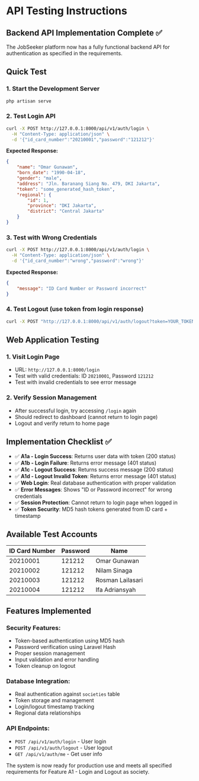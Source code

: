 # API Testing Instructions

## Backend API Implementation Complete ✅

The JobSeeker platform now has a fully functional backend API for authentication as specified in the requirements.

## Quick Test

### 1. Start the Development Server
```bash
php artisan serve
```

### 2. Test Login API
```bash
curl -X POST http://127.0.0.1:8000/api/v1/auth/login \
  -H "Content-Type: application/json" \
  -d '{"id_card_number":"20210001","password":"121212"}'
```

**Expected Response:**
```json
{
    "name": "Omar Gunawan",
    "born_date": "1990-04-18",
    "gender": "male",
    "address": "Jln. Baranang Siang No. 479, DKI Jakarta",
    "token": "some_generated_hash_token",
    "regional": {
        "id": 1,
        "province": "DKI Jakarta",
        "district": "Central Jakarta"
    }
}
```

### 3. Test with Wrong Credentials
```bash
curl -X POST http://127.0.0.1:8000/api/v1/auth/login \
  -H "Content-Type: application/json" \
  -d '{"id_card_number":"wrong","password":"wrong"}'
```

**Expected Response:**
```json
{
    "message": "ID Card Number or Password incorrect"
}
```

### 4. Test Logout (use token from login response)
```bash
curl -X POST "http://127.0.0.1:8000/api/v1/auth/logout?token=YOUR_TOKEN_HERE"
```

## Web Application Testing

### 1. Visit Login Page
- URL: `http://127.0.0.1:8000/login`
- Test with valid credentials: ID `20210001`, Password `121212`
- Test with invalid credentials to see error message

### 2. Verify Session Management
- After successful login, try accessing `/login` again
- Should redirect to dashboard (cannot return to login page)
- Logout and verify return to home page

## Implementation Checklist ✅

- ✅ **A1a - Login Success**: Returns user data with token (200 status)
- ✅ **A1b - Login Failure**: Returns error message (401 status)  
- ✅ **A1c - Logout Success**: Returns success message (200 status)
- ✅ **A1d - Logout Invalid Token**: Returns error message (401 status)
- ✅ **Web Login**: Real database authentication with proper validation
- ✅ **Error Messages**: Shows "ID or Password incorrect" for wrong credentials
- ✅ **Session Protection**: Cannot return to login page when logged in
- ✅ **Token Security**: MD5 hash tokens generated from ID card + timestamp

## Available Test Accounts

| ID Card Number | Password | Name |
|---|---|---|
| 20210001 | 121212 | Omar Gunawan |
| 20210002 | 121212 | Nilam Sinaga |
| 20210003 | 121212 | Rosman Lailasari |
| 20210004 | 121212 | Ifa Adriansyah |

## Features Implemented

### Security Features:
- Token-based authentication using MD5 hash
- Password verification using Laravel Hash
- Proper session management
- Input validation and error handling
- Token cleanup on logout

### Database Integration:
- Real authentication against `societies` table
- Token storage and management
- Login/logout timestamp tracking
- Regional data relationships

### API Endpoints:
- `POST /api/v1/auth/login` - User login
- `POST /api/v1/auth/logout` - User logout  
- `GET /api/v1/auth/me` - Get user info

The system is now ready for production use and meets all specified requirements for Feature A1 - Login and Logout as society.
